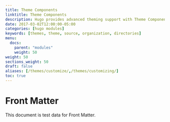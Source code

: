 ```yaml
---
title: Theme Components
linktitle: Theme Components
description: Hugo provides advanced theming support with Theme Components.
date: 2017-03-02T12:00:00-05:00
categories: [hugo modules]
keywords: [themes, theme, source, organization, directories]
menu:
  docs:
    parent: "modules"
    weight: 50
weight: 50
sections_weight: 50
draft: false
aliases: [/themes/customize/,/themes/customizing/]
toc: true
---
```


# Front Matter

This document is test data for Front Matter.
